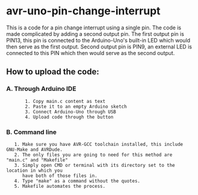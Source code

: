 # avr-uno-pin-change-interrupt
This is a code for a pin change interrupt using a single pin. The code is made complicated by adding a second output pin.
The first output pin is PIN13, this pin is connected to the Arduino-Uno's built-in LED which would then serve as the
first output. Second output pin is PIN9, an external LED is connected to this PIN which then would serve as the second
output.

##  How to upload the code:
###     A. Through Arduino IDE
           1. Copy main.c content as text
           2. Paste it to an empty Arduino sketch
           3. Connect Arduino-Uno through USB
           4. Upload code through the button
    
       
### B. Command line
       1. Make sure you have AVR-GCC toolchain installed, this include GNU-Make and AVRDude.
       2. The only files you are going to need for this method are "main.c" and "Makefile"
       3. Simply open CMD or terminal with its directory set to the location in which you
          have both of those files in.
       4. Type "make" as a command without the quotes.
       5. Makefile automates the process.
